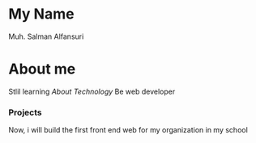 # My Name

Muh. Salman Alfansuri
# About me

Stlil learning *About Technology*
Be web developer

### Projects
Now, i will build the first front end web for my organization in my school
